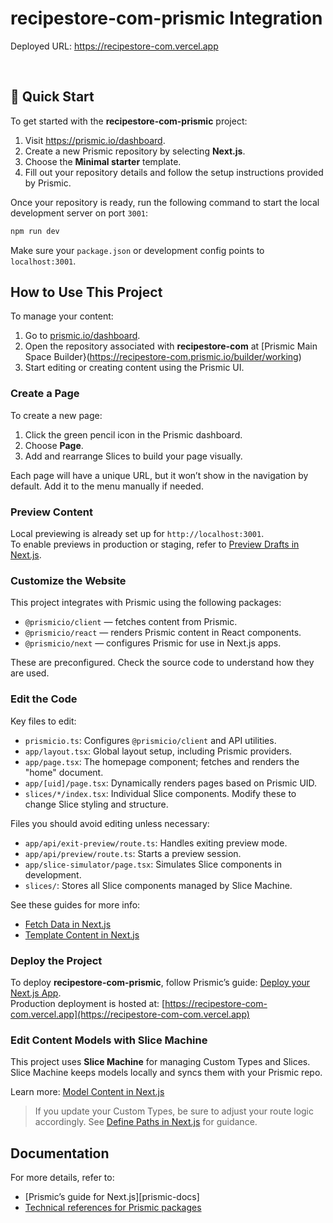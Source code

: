 # recipestore-com-prismic Integration

Deployed URL: <https://recipestore-com.vercel.app>

&nbsp;

## 🚀 Quick Start

To get started with the **recipestore-com-prismic** project:

1. Visit <https://prismic.io/dashboard>.
2. Create a new Prismic repository by selecting **Next.js**.
3. Choose the **Minimal starter** template.
4. Fill out your repository details and follow the setup instructions provided by Prismic.

Once your repository is ready, run the following command to start the local development server on port `3001`:

```sh
npm run dev
```

Make sure your `package.json` or development config points to `localhost:3001`.

## How to Use This Project

To manage your content:

1. Go to [prismic.io/dashboard](https://prismic.io/dashboard).
2. Open the repository associated with **recipestore-com** at [Prismic Main Space Builder}(https://recipestore-com.prismic.io/builder/working)
3. Start editing or creating content using the Prismic UI.

### Create a Page

To create a new page:

1. Click the green pencil icon in the Prismic dashboard.
2. Choose **Page**.
3. Add and rearrange Slices to build your page visually.

Each page will have a unique URL, but it won’t show in the navigation by default. Add it to the menu manually if needed.

### Preview Content

Local previewing is already set up for `http://localhost:3001`.  
To enable previews in production or staging, refer to [Preview Drafts in Next.js](https://prismic.io/docs/technologies/preview-content-nextjs).

### Customize the Website

This project integrates with Prismic using the following packages:

- `@prismicio/client` — fetches content from Prismic.
- `@prismicio/react` — renders Prismic content in React components.
- `@prismicio/next` — configures Prismic for use in Next.js apps.

These are preconfigured. Check the source code to understand how they are used.

### Edit the Code

Key files to edit:

- `prismicio.ts`: Configures `@prismicio/client` and API utilities.
- `app/layout.tsx`: Global layout setup, including Prismic providers.
- `app/page.tsx`: The homepage component; fetches and renders the "home" document.
- `app/[uid]/page.tsx`: Dynamically renders pages based on Prismic UID.
- `slices/*/index.tsx`: Individual Slice components. Modify these to change Slice styling and structure.

Files you should avoid editing unless necessary:

- `app/api/exit-preview/route.ts`: Handles exiting preview mode.
- `app/api/preview/route.ts`: Starts a preview session.
- `app/slice-simulator/page.tsx`: Simulates Slice components in development.
- `slices/`: Stores all Slice components managed by Slice Machine.

See these guides for more info:

- [Fetch Data in Next.js](https://prismic.io/docs/technologies/fetch-data-nextjs)
- [Template Content in Next.js](https://prismic.io/docs/technologies/template-content-nextjs)

### Deploy the Project

To deploy **recipestore-com-prismic**, follow Prismic’s guide: [Deploy your Next.js App](https://prismic.io/docs/technologies/deploy-nextjs).  
Production deployment is hosted at: [https://recipestore-com-com.vercel.app](https://recipestore-com-com.vercel.app)

### Edit Content Models with Slice Machine

This project uses **Slice Machine** for managing Custom Types and Slices. Slice Machine keeps models locally and syncs them with your Prismic repo.

Learn more: [Model Content in Next.js](https://prismic.io/docs/technologies/model-content-nextjs)

> If you update your Custom Types, be sure to adjust your route logic accordingly. See [Define Paths in Next.js](https://prismic.io/docs/technologies/define-paths-nextjs) for guidance.

## Documentation

For more details, refer to:

- [Prismic’s guide for Next.js][prismic-docs]
- [Technical references for Prismic packages](https://prismic.io/docs/technologies/technical-references)
